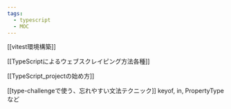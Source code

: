 ```yaml
---
tags:
  - typescript
  - MOC
---
```

[[vitest環境構築]]

[[TypeScriptによるウェブスクレイピング方法各種]]

[[TypeScript_projectの始め方]]

[[type-challengeで使う、忘れやすい文法テクニック]]
keyof, in, PropertyTypeなど
